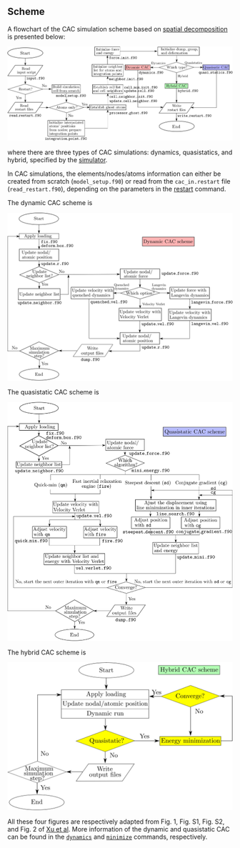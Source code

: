 ## Scheme

A flowchart of the CAC simulation scheme based on [spatial decomposition](parall.md) is presented below:

![cac-scheme](fig/main.jpg)

where there are three types of CAC simulations: dynamics, quasistatics, and hybrid, specified by the [simulator](../chapter5/simulator.md).

In CAC simulations, the elements/nodes/atoms information can either be created from scratch (`model_setup.f90`) or read from the `cac_in.restart` file (`read_restart.f90`), depending on the parameters in the [restart](../chapter5/restart.md) command.

The dynamic CAC scheme is

![dynamic-scheme](fig/dynamics.jpg)

The quasistatic CAC scheme is

![static-scheme](fig/statics.jpg)

The hybrid CAC scheme is

![static-scheme](fig/hybrid.jpg)

All these four figures are respectively adapted from Fig. 1, Fig. S1, Fig. S2, and Fig. 2 of [Xu et al](http://dx.doi.org/10.1557/jmr.2018.8). More information of the dynamic and quasistatic CAC can be found in the [`dynamics`](../chapter5/dynamics.md) and [`minimize`](../chapter5/minimize.md) commands, respectively.